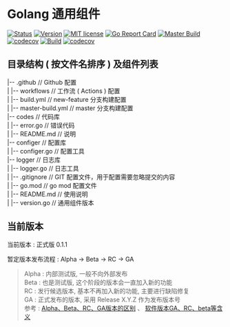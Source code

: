 # Golang 通用组件
[![Status](https://img.shields.io/badge/Status-GA-brightgreen)](#当前版本) [![Version](https://img.shields.io/badge/Release-0.1.0-brightgreen)](#当前版本) [![MIT license](https://img.shields.io/badge/license-MIT-brightgreen.svg)](https://opensource.org/licenses/MIT) [![Go Report Card](https://goreportcard.com/badge/github.com/offcn-jl/go-common)](https://goreportcard.com/report/github.com/offcn-jl/go-common) [![Master Build](https://github.com/offcn-jl/go-common/workflows/Master%20Build/badge.svg)](https://github.com/offcn-jl/go-common/actions?query=workflow%3A%22Master+Build%22) [![codecov](https://codecov.io/gh/offcn-jl/go-common/branch/master/graph/badge.svg)](https://codecov.io/gh/offcn-jl/go-common) [![Build](https://github.com/offcn-jl/go-common/workflows/Build/badge.svg)](https://github.com/offcn-jl/go-common/actions?query=workflow%3ABuild) [![codecov](https://codecov.io/gh/offcn-jl/go-common/branch/new-feature/graph/badge.svg)](https://codecov.io/gh/offcn-jl/go-common/branch/new-feature) 

## 目录结构 ( 按文件名排序 ) 及组件列表

|-- .github  // Github 配置  
|	|-- workflows // 工作流 ( Actions ) 配置  
|		|-- build.yml // new-feature 分支构建配置  
|		|-- master-build.yml // master 分支构建配置  
|-- codes  // 代码库  
|	|-- error.go // 错误代码  
|	|-- README.md // 说明  
|-- configer  // 配置库  
|	|-- configer.go // 配置工具  
|-- logger  // 日志库  
|	|-- logger.go // 日志工具  
|	|-- .gitignore // GIT 配置文件，用于配置需要忽略提交的内容  
|	|-- go.mod // go mod 配置文件  
|	|-- README.md // 使用说明  
|	|-- version.go // 通用组件版本

## 当前版本
当前版本 : 正式版 0.1.1

暂定版本发布流程 : Alpha -> Beta -> RC -> GA

> Alpha : 内部测试版, 一般不向外部发布  
> Beta : 也是测试版, 这个阶段的版本会一直加入新的功能  
> RC : 发行候选版本, 基本不再加入新的功能, 主要进行缺陷修复  
> GA : 正式发布的版本, 采用 Release X.Y.Z 作为发布版本号  
> 参考 : [Alpha、Beta、RC、GA版本的区别](http://www.blogjava.net/RomulusW/archive/2008/05/04/197985.html) 、 [软件版本GA、RC、beta等含义](https://blog.csdn.net/gnail_oug/article/details/79998154)
